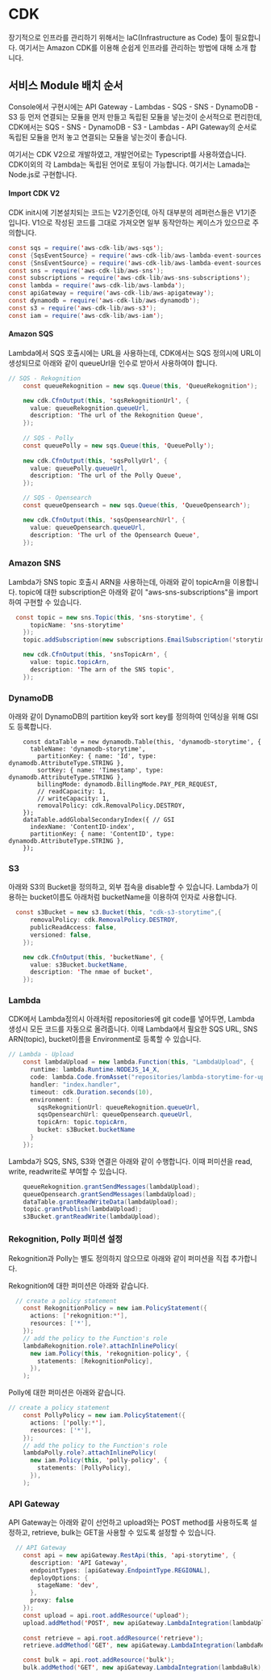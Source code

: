# CDK

장기적으로 인프라를 관리하기 위해서는 IaC(Infrastructure as Code) 툴이 필요합니다. 여기서는 Amazon CDK를 이용해 순쉽게 인프라를 관리하는 방법에 대해 소개 합니다. 

## 서비스 Module 배치 순서 

Console에서 구현시에는 API Gateway - Lambdas - SQS - SNS - DynamoDB - S3 등 먼저 연결되는 모듈을 먼저 만들고 독립된 모듈을 넣는것이 순서적으로 편리한데, CDK에서는 SQS - SNS - DynamoDB - S3 - Lambdas - API Gateway의 순서로 독립된 모듈을 먼저 놓고 연결되는 모듈을 넣는것이 좋습니다. 

여기서는 CDK V2으로 개발하였고, 개발언어로는 Typescript를 사용하였습니다. CDK이외의 각 Lambda는 독립된 언어로 포팅이 가능합니다. 여기서는 Lamada는 Node.js로 구현합니다. 

#### Import CDK V2

CDK init시에 기본설치되는 코드는 V2기준인데, 아직 대부분의 레퍼런스들은 V1기준입니다. V1으로 작성된 코드를 그대로 가져오면 일부 동작안하는 케이스가 있으므로 주의합니다. 

```java
const sqs = require('aws-cdk-lib/aws-sqs');
const {SqsEventSource} = require('aws-cdk-lib/aws-lambda-event-sources');
const {SnsEventSource} = require('aws-cdk-lib/aws-lambda-event-sources');
const sns = require('aws-cdk-lib/aws-sns');
const subscriptions = require('aws-cdk-lib/aws-sns-subscriptions');
const lambda = require('aws-cdk-lib/aws-lambda');
const apiGateway = require('aws-cdk-lib/aws-apigateway');
const dynamodb = require('aws-cdk-lib/aws-dynamodb');
const s3 = require('aws-cdk-lib/aws-s3');
const iam = require('aws-cdk-lib/aws-iam');
```

#### Amazon SQS

Lambda에서 SQS 호출시에는 URL을 사용하는데, CDK에서는 SQS 정의시에 URL이 생성되므로 아래와 같이 queueUrl을 인수로 받아서 사용하여야 합니다. 

```java
// SQS - Rekognition
    const queueRekognition = new sqs.Queue(this, 'QueueRekognition');

    new cdk.CfnOutput(this, 'sqsRekognitionUrl', {
      value: queueRekognition.queueUrl,
      description: 'The url of the Rekognition Queue',
    });
    
    // SQS - Polly
    const queuePolly = new sqs.Queue(this, 'QueuePolly');
    
    new cdk.CfnOutput(this, 'sqsPollyUrl', {
      value: queuePolly.queueUrl,
      description: 'The url of the Polly Queue',
    });

    // SQS - Opensearch
    const queueOpensearch = new sqs.Queue(this, 'QueueOpensearch');

    new cdk.CfnOutput(this, 'sqsOpensearchUrl', {
      value: queueOpensearch.queueUrl,
      description: 'The url of the Opensearch Queue',
    });
```

### Amazon SNS

Lambda가 SNS topic 호출시 ARN을 사용하는데, 아래와 같이 topicArn을 이용합니다. topic에 대한 subscription은 아래와 같이 "aws-sns-subscriptions"을 import하여 구현할 수 있습니다. 

```java
  const topic = new sns.Topic(this, 'sns-storytime', {
      topicName: 'sns-storytime'
    });
    topic.addSubscription(new subscriptions.EmailSubscription('storytimebot21@gmail.com'));

    new cdk.CfnOutput(this, 'snsTopicArn', {
      value: topic.topicArn,
      description: 'The arn of the SNS topic',
    });
```

### DynamoDB

아래와 같이 DynamoDB의 partition key와 sort key를 정의하여 인덱싱을 위해 GSI도 등록합니다. 

``` DynamoDB
    const dataTable = new dynamodb.Table(this, 'dynamodb-storytime', {
      tableName: 'dynamodb-storytime',
        partitionKey: { name: 'Id', type: dynamodb.AttributeType.STRING },
        sortKey: { name: 'Timestamp', type: dynamodb.AttributeType.STRING },
        billingMode: dynamodb.BillingMode.PAY_PER_REQUEST,
        // readCapacity: 1,
        // writeCapacity: 1,
        removalPolicy: cdk.RemovalPolicy.DESTROY,
    });
    dataTable.addGlobalSecondaryIndex({ // GSI
      indexName: 'ContentID-index',
      partitionKey: { name: 'ContentID', type: dynamodb.AttributeType.STRING },
    });
```


### S3

아래와 S3의 Bucket을 정의하고, 외부 접속을 disable할 수 있습니다. Lambda가 이용하는 bucket이름도 아래처럼 bucketName을 이용하여 인자로 사용합니다. 

```java
  const s3Bucket = new s3.Bucket(this, "cdk-s3-storytime",{
      removalPolicy: cdk.RemovalPolicy.DESTROY,
      publicReadAccess: false,
      versioned: false,
    });

    new cdk.CfnOutput(this, 'bucketName', {
      value: s3Bucket.bucketName,
      description: 'The nmae of bucket',
    });
```

### Lambda

CDK에서 Lambda정의시 아래처럼 repositories에 git code를 넣어두면, Lambda 생성시 모든 코드를 자동으로 올려줍니다. 이때 Lambda에서 필요한 SQS URL, SNS ARN(topic), bucket이름을 Environment로 등록할 수 있습니다.

```java
// Lambda - Upload
    const lambdaUpload = new lambda.Function(this, "LambdaUpload", {
      runtime: lambda.Runtime.NODEJS_14_X, 
      code: lambda.Code.fromAsset("repositories/lambda-storytime-for-upload"), 
      handler: "index.handler", 
      timeout: cdk.Duration.seconds(10),
      environment: {
        sqsRekognitionUrl: queueRekognition.queueUrl,
        sqsOpensearchUrl: queueOpensearch.queueUrl,
        topicArn: topic.topicArn,
        bucket: s3Bucket.bucketName
      }
    });  
```


Lambda가 SQS, SNS, S3와 연결은 아래와 같이 수행합니다. 이때 퍼미션을 read, write, readwrite로 부여할 수 있습니다. 

```java
    queueRekognition.grantSendMessages(lambdaUpload);
    queueOpensearch.grantSendMessages(lambdaUpload);
    dataTable.grantReadWriteData(lambdaUpload);
    topic.grantPublish(lambdaUpload);
    s3Bucket.grantReadWrite(lambdaUpload);
```

### Rekognition, Polly 퍼미션 설정 

Rekognition과 Polly는 별도 정의하지 않으므로 아래와 같이 퍼미션을 직접 추가합니다. 

Rekognition에 대한 퍼미션은 아래와 같습니다. 

```java
  // create a policy statement
    const RekognitionPolicy = new iam.PolicyStatement({
      actions: ['rekognition:*'],
      resources: ['*'],
    });
    // add the policy to the Function's role
    lambdaRekognition.role?.attachInlinePolicy(
      new iam.Policy(this, 'rekognition-policy', {
        statements: [RekognitionPolicy],
      }),
    );
```

Polly에 대한 퍼미션은 아래와 같습니다. 

```java
// create a policy statement
    const PollyPolicy = new iam.PolicyStatement({
      actions: ['polly:*'],
      resources: ['*'],
    });
    // add the policy to the Function's role
    lambdaPolly.role?.attachInlinePolicy(
      new iam.Policy(this, 'polly-policy', {
        statements: [PollyPolicy],
      }),
    );
````


### API Gateway

API Gateway는 아래와 같이 선언하고 upload와는 POST method를 사용하도록 설정하고, retrieve, bulk는 GET을 사용할 수 있도록 설정할 수 있습니다. 

```java
  // API Gateway
    const api = new apiGateway.RestApi(this, 'api-storytime', {
      description: 'API Gateway',
      endpointTypes: [apiGateway.EndpointType.REGIONAL],
      deployOptions: {
        stageName: 'dev',
      },
      proxy: false
    });    
    const upload = api.root.addResource('upload');
    upload.addMethod('POST', new apiGateway.LambdaIntegration(lambdaUpload)); 
    
    const retrieve = api.root.addResource('retrieve');
    retrieve.addMethod('GET', new apiGateway.LambdaIntegration(lambdaRetrieve)); 

    const bulk = api.root.addResource('bulk');
    bulk.addMethod('GET', new apiGateway.LambdaIntegration(lambdaBulk); 

```
